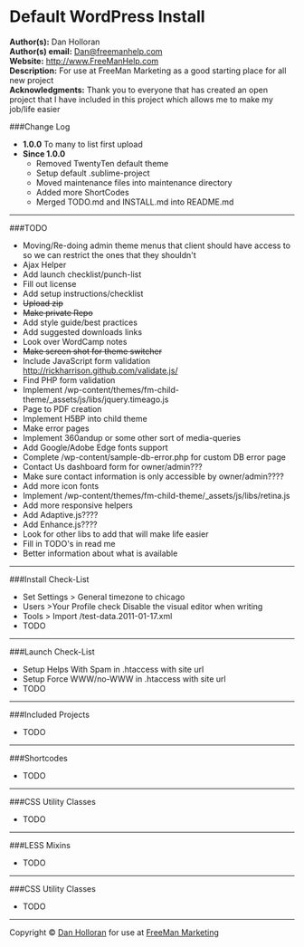 Default WordPress Install
=========================

**Author(s):** Dan Holloran  
**Author(s) email:** <Dan@freemanhelp.com>  
**Website:** http://www.FreeManHelp.com  
**Description:** For use at FreeMan Marketing as a good starting place for all new project  
**Acknowledgments:** Thank you to everyone that has created an open project that I have included in this project which allows me to make my job/life easier

###Change Log
- **1.0.0** To many to list first upload  
- **Since 1.0.0**
	- Removed TwentyTen default theme
 	- Setup default .sublime-project
 	- Moved maintenance files into maintenance directory
 	- Added more ShortCodes
 	- Merged TODO.md and INSTALL.md into README.md

***
###TODO
- Moving/Re-doing admin theme menus that client should have access to so we can restrict the ones that they shouldn't
- Ajax Helper
- Add launch checklist/punch-list
- Fill out license
- Add setup instructions/checklist
- ~~Upload zip~~
- ~~Make private Repo~~
- Add style guide/best practices
- Add suggested downloads links
- Look over WordCamp notes
- ~~Make screen shot for theme switcher~~
- Include JavaScript form validation http://rickharrison.github.com/validate.js/
- Find PHP form validation
- Implement /wp-content/themes/fm-child-theme/_assets/js/libs/jquery.timeago.js
- Page to PDF creation
- Implement H5BP into child theme
- Make error pages
- Implement 360andup or some other sort of media-queries
- Add Google/Adobe Edge fonts support
- Complete /wp-content/sample-db-error.php for custom DB error page
- Contact Us dashboard form for owner/admin???
- Make sure contact information is only accessible by owner/admin????
- Add more icon fonts
- Implement /wp-content/themes/fm-child-theme/_assets/js/libs/retina.js
- Add more responsive helpers
- Add Adaptive.js????
- Add Enhance.js????
- Look for other libs to add that will make life easier
- Fill in TODO's in read me
- Better information about what is available



***
###Install Check-List
- Set Settings > General timezone to  chicago
- Users >Your Profile check Disable the visual editor when writing
- Tools > Import /test-data.2011-01-17.xml
- TODO



***
###Launch Check-List
- Setup Helps With Spam in .htaccess with site url
- Setup Force WWW/no-WWW in .htaccess with site url
- TODO




***
###Included Projects
- TODO




***
###Shortcodes
- TODO



***
###CSS Utility Classes
- TODO



***
###LESS Mixins
- TODO



***
###CSS Utility Classes
- TODO



***
Copyright &copy; [Dan Holloran](mailto:dan@freemanhelp.com) for use at [FreeMan Marketing](http://www.freemanhelp.com)
